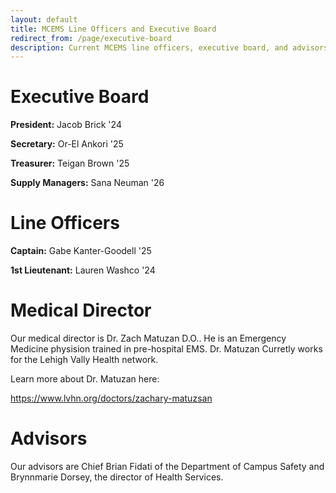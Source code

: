 ```yaml
---
layout: default
title: MCEMS Line Officers and Executive Board
redirect_from: /page/executive-board
description: Current MCEMS line officers, executive board, and advisors.
---
```


Executive Board
===============

**President:** Jacob Brick '24

**Secretary:** Or-El Ankori '25

**Treasurer:** Teigan Brown '25

**Supply Managers:** Sana Neuman '26


Line Officers
=============

**Captain:** Gabe Kanter-Goodell '25

**1st Lieutenant:** Lauren Washco '24


Medical Director
================

Our medical director is Dr. Zach Matuzan D.O.. He is an Emergency Medicine physision trained in pre-hospital EMS. Dr. Matuzan Curretly works for the Lehigh Vally Health network.

Learn more about Dr. Matuzan here:

https://www.lvhn.org/doctors/zachary-matuzsan

Advisors
========

Our advisors are Chief Brian Fidati of the Department of Campus Safety and Brynnmarie Dorsey, the director of Health Services.
